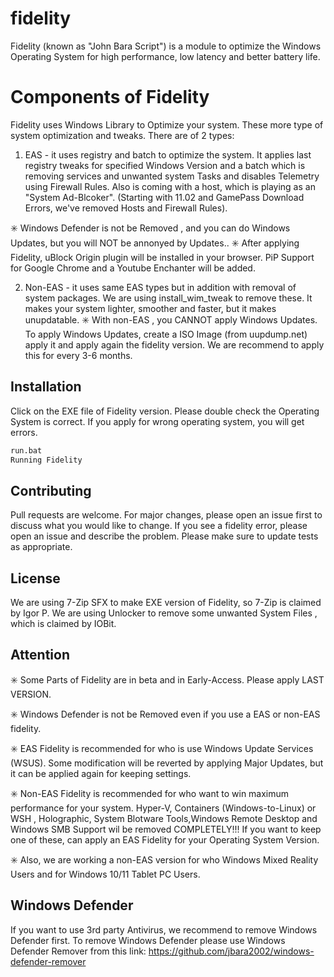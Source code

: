 # fidelity

Fidelity (known as "John Bara Script") is a module to optimize the Windows Operating System for high performance, low latency and better battery life.

# Components of Fidelity

Fidelity uses Windows Library to Optimize your system. These more type of system optimization and tweaks. There are of 2 types:
1. EAS - it uses registry and batch to optimize the system. It applies last registry tweaks for specified Windows Version and a batch which is removing services and unwanted system Tasks and disables Telemetry using Firewall Rules.
Also is coming with a host, which is playing as an "System Ad-Blcoker". (Starting with 11.02 and GamePass Download Errors, we've removed Hosts and Firewall Rules).

✳️ Windows Defender is not be Removed , and you can do Windows Updates, but you will NOT be annonyed by Updates..
✳️ After applying Fidelity, uBlock Origin plugin will be installed in your browser. PiP Support for Google Chrome and a Youtube Enchanter will be added.
 
 2. Non-EAS - it uses same EAS types but in addition with removal of system packages. We are using install_wim_tweak to remove these. It makes your system lighter, smoother and faster, but it makes unupdatable.
✳️ With non-EAS , you CANNOT apply Windows Updates. To apply Windows Updates, create a ISO Image (from uupdump.net) apply it and apply again the fidelity version. We are recommend to apply this for every 3-6 months.

## Installation

Click on the EXE file of Fidelity version. Please double check the Operating System is correct. If you apply for wrong operating system, you will get errors.

```bash
run.bat
Running Fidelity
```

## Contributing
Pull requests are welcome. For major changes, please open an issue first to discuss what you would like to change.
If you see a fidelity error, please open an issue and describe the problem.
Please make sure to update tests as appropriate.

## License
We are using 7-Zip SFX to make EXE version of Fidelity, so 7-Zip is claimed by Igor P.
We are using Unlocker to remove some unwanted System Files , which is claimed by IOBit.

## Attention
✳️ Some Parts of Fidelity are in beta and in Early-Access. Please apply LAST VERSION.

✳️ Windows Defender is not be Removed even if you use a EAS or non-EAS fidelity.

✳️ EAS Fidelity is recommended for who is use Windows Update Services (WSUS). Some modification will be reverted by applying Major Updates, but it can be applied again for keeping settings.

✳️ Non-EAS Fidelity is recommended for who want to win  maximum performance for your system. Hyper-V, Containers (Windows-to-Linux) or WSH , Holographic, System Blotware Tools,Windows Remote Desktop and Windows SMB 
Support wil be removed COMPLETELY!!! If you want to keep one of these, can apply an EAS Fidelity for your Operating System Version.

✳️ Also, we are working a non-EAS version for who Windows Mixed Reality Users and for Windows 10/11 Tablet PC Users.

## Windows Defender
If you want to use 3rd party Antivirus, we recommend to remove Windows Defender first. To remove Windows Defender please use Windows Defender Remover from this link:
https://github.com/jbara2002/windows-defender-remover
